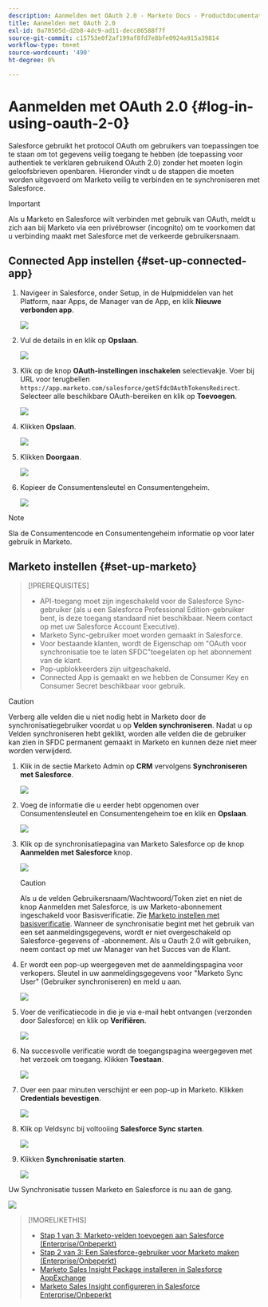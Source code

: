 ```yaml
---
description: Aanmelden met OAuth 2.0 - Marketo Docs - Productdocumentatie
title: Aanmelden met OAuth 2.0
exl-id: 0a70505d-d2b8-4dc9-ad11-decc86588f7f
source-git-commit: c15753e0f2af199af8fd7e8bfe0924a915a39814
workflow-type: tm+mt
source-wordcount: '490'
ht-degree: 0%

---
```


# Aanmelden met OAuth 2.0 {#log-in-using-oauth-2-0}

Salesforce gebruikt het protocol OAuth om gebruikers van toepassingen toe te staan om tot gegevens veilig toegang te hebben (de toepassing voor authentiek te verklaren gebruikend OAuth 2.0) zonder het moeten login geloofsbrieven openbaren. Hieronder vindt u de stappen die moeten worden uitgevoerd om Marketo veilig te verbinden en te synchroniseren met Salesforce.

>[!IMPORTANT]
>
>Als u Marketo en Salesforce wilt verbinden met gebruik van OAuth, meldt u zich aan bij Marketo via een privébrowser (incognito) om te voorkomen dat u verbinding maakt met Salesforce met de verkeerde gebruikersnaam.

## Connected App instellen {#set-up-connected-app}

1. Navigeer in Salesforce, onder Setup, in de Hulpmiddelen van het Platform, naar Apps, de Manager van de App, en klik **Nieuwe verbonden app**.

   ![](assets/setting-up-oauth-2-1.png)

1. Vul de details in en klik op **Opslaan**.

   ![](assets/setting-up-oauth-2-2.png)

1. Klik op de knop **OAuth-instellingen inschakelen** selectievakje. Voer bij URL voor terugbellen `https://app.marketo.com/salesforce/getSfdcOAuthTokensRedirect`. Selecteer alle beschikbare OAuth-bereiken en klik op **Toevoegen**.

   ![](assets/setting-up-oauth-2-3.png)

1. Klikken **Opslaan**.

   ![](assets/setting-up-oauth-2-4.png)

1. Klikken **Doorgaan**.

   ![](assets/setting-up-oauth-2-5.png)

1. Kopieer de Consumentensleutel en Consumentengeheim.

   ![](assets/setting-up-oauth-2-6.png)

>[!NOTE]
>
>Sla de Consumentencode en Consumentengeheim informatie op voor later gebruik in Marketo.

## Marketo instellen {#set-up-marketo}

>[!PREREQUISITES]
>
>* API-toegang moet zijn ingeschakeld voor de Salesforce Sync-gebruiker (als u een Salesforce Professional Edition-gebruiker bent, is deze toegang standaard niet beschikbaar. Neem contact op met uw Salesforce Account Executive).
>* Marketo Sync-gebruiker moet worden gemaakt in Salesforce.
>* Voor bestaande klanten, wordt de Eigenschap om &quot;OAuth voor synchronisatie toe te laten SFDC&quot;toegelaten op het abonnement van de klant.
>* Pop-upblokkeerders zijn uitgeschakeld.
>* Connected App is gemaakt en we hebben de Consumer Key en Consumer Secret beschikbaar voor gebruik.


>[!CAUTION]
>
>Verberg alle velden die u niet nodig hebt in Marketo door de synchronisatiegebruiker voordat u op **Velden synchroniseren**. Nadat u op Velden synchroniseren hebt geklikt, worden alle velden die de gebruiker kan zien in SFDC permanent gemaakt in Marketo en kunnen deze niet meer worden verwijderd.

1. Klik in de sectie Marketo Admin op **CRM** vervolgens **Synchroniseren met Salesforce**.

   ![](assets/setting-up-oauth-2-7.png)

1. Voeg de informatie die u eerder hebt opgenomen over Consumentensleutel en Consumentengeheim toe en klik en **Opslaan**.

   ![](assets/setting-up-oauth-2-8.png)

1. Klik op de synchronisatiepagina van Marketo Salesforce op de knop **Aanmelden met Salesforce** knop.

   ![](assets/setting-up-oauth-2-9.png)

   >[!CAUTION]
   >
   >Als u de velden Gebruikersnaam/Wachtwoord/Token ziet en niet de knop Aanmelden met Salesforce, is uw Marketo-abonnement ingeschakeld voor Basisverificatie. Zie [Marketo instellen met basisverificatie](/help/marketo/product-docs/crm-sync/salesforce-sync/setup/enterprise-unlimited-edition/step-3-of-3-connect-marketo-and-salesforce-enterprise-unlimited.md). Wanneer de synchronisatie begint met het gebruik van een set aanmeldingsgegevens, wordt er niet overgeschakeld op Salesforce-gegevens of -abonnement. Als u Oauth 2.0 wilt gebruiken, neem contact op met uw Manager van het Succes van de Klant.

1. Er wordt een pop-up weergegeven met de aanmeldingspagina voor verkopers. Sleutel in uw aanmeldingsgegevens voor &quot;Marketo Sync User&quot; (Gebruiker synchroniseren) en meld u aan.

   ![](assets/setting-up-oauth-2-10.png)

1. Voer de verificatiecode in die je via e-mail hebt ontvangen (verzonden door Salesforce) en klik op **Verifiëren**.

   ![](assets/setting-up-oauth-2-11.png)

1. Na succesvolle verificatie wordt de toegangspagina weergegeven met het verzoek om toegang. Klikken **Toestaan**.

   ![](assets/setting-up-oauth-2-12.png)

1. Over een paar minuten verschijnt er een pop-up in Marketo. Klikken **Credentials bevestigen**.

   ![](assets/setting-up-oauth-2-13.png)

1. Klik op Veldsync bij voltooiing **Salesforce Sync starten**.

   ![](assets/setting-up-oauth-2-14.png)

1. Klikken **Synchronisatie starten**.

   ![](assets/setting-up-oauth-2-15.png)

Uw Synchronisatie tussen Marketo en Salesforce is nu aan de gang.

![](assets/setting-up-oauth-2-16.png)

>[!MORELIKETHIS]
>
>* [Stap 1 van 3: Marketo-velden toevoegen aan Salesforce (Enterprise/Onbeperkt)](/help/marketo/product-docs/crm-sync/salesforce-sync/setup/enterprise-unlimited-edition/step-1-of-3-add-marketo-fields-to-salesforce-enterprise-unlimited.md)
>* [Stap 2 van 3: Een Salesforce-gebruiker voor Marketo maken (Enterprise/Onbeperkt)](/help/marketo/product-docs/crm-sync/salesforce-sync/setup/enterprise-unlimited-edition/step-2-of-3-create-a-salesforce-user-for-marketo-enterprise-unlimited.md)
>* [Marketo Sales Insight Package installeren in Salesforce AppExchange](/help/marketo/product-docs/marketo-sales-insight/msi-for-salesforce/installation/install-marketo-sales-insight-package-in-salesforce-appexchange.md)
>* [Marketo Sales Insight configureren in Salesforce Enterprise/Onbeperkt](/help/marketo/product-docs/marketo-sales-insight/msi-for-salesforce/configuration/configure-marketo-sales-insight-in-salesforce-enterprise-unlimited.md)

